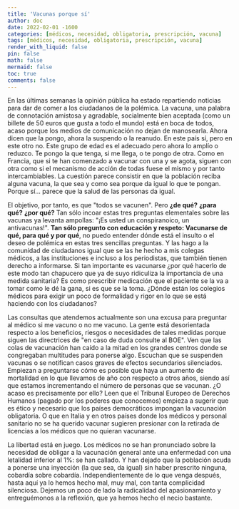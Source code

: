 ```yaml
---
title: 'Vacunas porque sí'
author: doc
date: 2022-02-01 -1600
categories: [médicos, necesidad, obligatoria, prescripción, vacuna]
tags: [médicos, necesidad, obligatoria, prescripción, vacuna]
render_with_liquid: false
pin: false
math: false
mermaid: false
toc: true
comments: false
---
```

En las últimas semanas la opinión pública ha estado repartiendo noticias para dar de comer a los ciudadanos de la polémica. La vacuna, una palabra de connotación amistosa y agradable, socialmente bien aceptada (como un billete de 50 euros que gusta a todo el mundo) está en boca de todos, acaso porque los medios de comunicación no dejan de manosearla. Ahora dicen que la pongo, ahora la suspendo o la reanudo. En este país sí, pero en este otro no. Este grupo de edad es el adecuado pero ahora lo amplío o reduzco. Te pongo la que tenga, si me llega, o te pongo de otra. Como en Francia, que si te han comenzado a vacunar con una y se agota, siguen con otra como si el mecanismo de acción de todas fuese el mismo y por tanto intercambiables. La cuestión parece consistir en que la población reciba alguna vacuna, la que sea y como sea porque da igual lo que te pongan. Porque sí... parece que la salud de las personas da igual.  

El objetivo, por tanto, es que "todos se vacunen". Pero **¿de qué?** **¿para qué?** **¿por qué?** Tan sólo incoar estas tres preguntas elementales sobre las vacunas ya levanta ampollas: "¡Es usted un conspiranoico, un antivacunas!". **Tan sólo pregunto con educación y respeto: Vacunarse de qué, para qué y por qué**, no puedo entender dónde está el insulto o el deseo de polémica en estas tres sencillas preguntas. Y las hago a la comunidad de ciudadanos igual que se las he hecho a mis colegas médicos, a las instituciones e incluso a los periodistas, que también tienen derecho a informarse. Si tan importante es vacunarse ¿por qué hacerlo de este modo tan chapucero que ya de suyo ridiculiza la importancia de una medida sanitaria? Es como prescribir medicación que el paciente se la va a tomar como le dé la gana, si es que se la toma. ¿Dónde están los colegios médicos para exigir un poco de formalidad y rigor en lo que se está haciendo con los ciudadanos?  

Las consultas que atendemos actualmente son una excusa para preguntar al médico si me vacuno o no me vacuno. La gente está desorientada respecto a los beneficios, riesgos o necesidades de tales medidas porque siguen las directrices de "en caso de duda consulte al BOE". Ven que las colas de vacunación han caído a la mitad en los grandes centros donde se congregaban multitudes para ponerse algo. Escuchan que se suspenden vacunas o se notifican casos graves de efectos secundarios silenciados. Empiezan a preguntarse cómo es posible que haya un aumento de mortalidad en lo que llevamos de año con respecto a otros años, siendo así que estamos incrementando el número de personas que se vacunan. ¿O acaso es precisamente por ello? Leen que el Tribunal Europeo de Derechos Humanos (pagado por los poderes que conocemos) empieza a sugerir que es ético y necesario que los países democráticos impongan la vacunación obligatoria. O que en Italia y en otros países donde los médicos y personal sanitario no se ha querido vacunar sugieren presionar con la retirada de licencias a los médicos que no quieran vacunarse.  

La libertad está en juego. Los médicos no se han pronunciado sobre la necesidad de obligar a la vacunación general ante una enfermedad con una letalidad inferior al 1%: se han callado. Y han dejado que la población acuda a ponerse una inyección (la que sea, da igual) sin haber prescrito ninguna, cobardía sobre cobardía. Independientemente de lo que venga después, hasta aquí ya lo hemos hecho mal, muy mal, con tanta complicidad silenciosa. Dejemos un poco de lado la radicalidad del apasionamiento y entreguémonos a la reflexión, que ya hemos hecho el necio bastante.  
